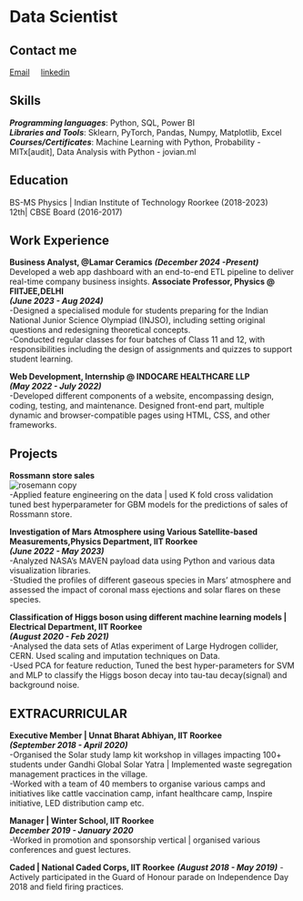 # Data Scientist
## Contact me  
[Email](mailto:praveenranolia11@gmail.com) &nbsp;&nbsp;&nbsp; [linkedin](https://www.linkedin.com/in/praveen-ranolia-78577a202/)  
## Skills  
***Programming languages***: Python, SQL, Power BI  
***Libraries and Tools***: Sklearn, PyTorch, Pandas, Numpy, Matplotlib, Excel  
***Courses/Certificates***: Machine Learning with Python, Probability -MITx[audit], Data Analysis with Python -
jovian.ml     
## Education    
BS-MS Physics | Indian Institute of Technology Roorkee (2018-2023)  
12th| CBSE Board (2016-2017)
## Work Experience  
**Business Analyst, @Lamar Ceramics**
***(December 2024 -Present)***
Developed a web app dashboard with an  end-to-end ETL pipeline to deliver real-time company business insights.
**Associate Professor, Physics @ FIITJEE,DELHI**  
***(June 2023 - Aug 2024)***  
-Designed a specialised module for students preparing for the Indian National Junior Science Olympiad (INJSO),
including setting original questions and redesigning theoretical concepts.  
-Conducted regular classes for four batches of Class 11 and 12, with responsibilities including the design of
assignments and quizzes to support student learning.  

**Web Development, Internship @ INDOCARE HEALTHCARE LLP**  
***(May 2022 - July 2022)***  
-Developed different components of a website, encompassing design, coding, testing, and maintenance. Designed
front-end part, multiple dynamic and browser-compatible pages using HTML, CSS, and other frameworks.  

## Projects  
**Rossmann store sales**  
![rosemann copy](https://github.com/user-attachments/assets/a2dc835b-5783-4558-9111-e5d21209cd0b)  
-Applied feature engineering on the data | used K fold cross validation tuned best hyperparameter for GBM models for the predictions of sales of Rossmann store.  




**Investigation of Mars Atmosphere using Various Satellite-based Measurements,Physics Department, IIT Roorkee**  
***(June 2022 - May 2023)***  
-Analyzed NASA’s MAVEN payload data using Python and various data visualization libraries.  
-Studied the profiles of different gaseous species in Mars’ atmosphere and assessed the impact of coronal mass ejections and
solar flares on these species.  

**Classification of Higgs boson using different machine learning models | Electrical Department, IIT Roorkee**  
***(August 2020 - Feb 2021)***      
-Analysed the data sets of Atlas experiment of Large Hydrogen collider, CERN. Used scaling and imputation techniques on Data.  
-Used PCA for feature reduction, Tuned the best hyper-parameters for SVM and MLP to classify the Higgs boson
decay into tau-tau decay(signal) and background noise.

## EXTRACURRICULAR  
**Executive Member | Unnat Bharat Abhiyan, IIT Roorkee**  
***(September 2018 - April 2020)***   
-Organised the Solar study lamp kit workshop in villages impacting 100+ students under Gandhi Global Solar Yatra |
Implemented waste segregation management practices in the village.  
-Worked with a team of 40 members to organise various camps and initiatives like cattle vaccination camp, infant healthcare
camp, Inspire initiative, LED distribution camp etc.  

**Manager | Winter School, IIT Roorkee**  
***December 2019 - January 2020***  
-Worked in promotion and sponsorship vertical | organised various conferences and guest lectures.  

**Caded | National Caded Corps, IIT Roorkee** 
***(August 2018 - May 2019)***
-Actively participated in the Guard of Honour parade on Independence Day 2018 and field firing practices.








